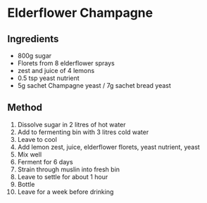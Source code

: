 # Elderflower Champagne

## Ingredients
* 800g sugar
* Florets from 8 elderflower sprays
* zest and juice of 4 lemons
* 0.5 tsp yeast nutrient
* 5g sachet Champagne yeast / 7g sachet bread yeast

## Method
1. Dissolve sugar in 2 litres of hot water
2. Add to fermenting bin with 3 litres cold water
3. Leave to cool
4. Add lemon zest, juice, elderflower florets, yeast nutrient, yeast
5. Mix well
6. Ferment for 6 days
7. Strain through muslin into fresh bin
8. Leave to settle for about 1 hour
9. Bottle
10. Leave for a week before drinking
